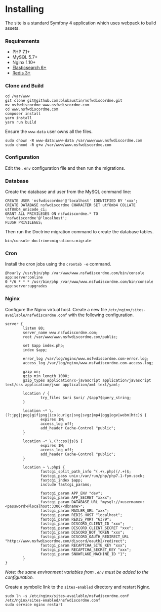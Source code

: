 Installing
==========
The site is a standard Symfony 4 application which uses webpack to build assets.

### Requirements
* PHP 7.1+
* MySQL 5.7+
* Nginx 1.10+
* [Elasticsearch 6+](https://tecadmin.net/setup-elasticsearch-on-ubuntu/)
* [Redis 3+](https://tecadmin.net/install-redis-ubuntu/)

### Clone and Build
```
cd /var/www
git clone git@github.com:blubaustin/nsfwdiscordme.git
mv nsfwdiscordme www.nsfwdiscordme.com
cd www.nsfwdiscordme.com
composer install
yarn install
yarn run build
```

Ensure the `www-data` user owns all the files.

```
sudo chown -R www-data:www-data /var/www/www.nsfwdiscordme.com
sudo chmod -R g+w /var/www/www.nsfwdiscordme.com
```

### Configuration
Edit the `.env` configuration file and then run the migrations.

### Database
Create the database and user from the MySQL command line:

```
CREATE USER 'nsfwdiscordme'@'localhost' IDENTIFIED BY 'xxx';
CREATE DATABASE nsfwdiscordme CHARACTER SET utf8mb4 COLLATE utf8mb4_unicode_ci;
GRANT ALL PRIVILEGES ON nsfwdiscordme.* TO 'nsfwdiscordme'@'localhost';
FLUSH PRIVILEGES;
```

Then run the Doctrine migration command to create the database tables.
```
bin/console doctrine:migrations:migrate
```

### Cron
Install the cron jobs using the `crontab -e` command.

```
@hourly /usr/bin/php /var/www/www.nsfwdiscordme.com/bin/console app:server:online
0 */6 * * * /usr/bin/php /var/www/www.nsfwdiscordme.com/bin/console app:server:upgrades
```

### Nginx
Configure the Nginx virtual host. Create a new file `/etc/nginx/sites-available/nsfwdiscordme.conf` with the following configuration.

```
server {
        listen 80;
        server_name www.nsfwdiscordme.com;
        root /var/www/www.nsfwdiscordme.com/public;

        set $app index.php;
        index $app;

        error_log /var/log/nginx/www.nsfwdiscordme.com-error.log;
        access_log /var/log/nginx/www.nsfwdiscordme.com-access.log;

        gzip on;
        gzip_min_length 1000;
        gzip_types application/x-javascript application/javascript text/css application/json application/xml text/yaml;

        location / {
                try_files $uri $uri/ /$app?$query_string;
        }
        
        location ~* \.(?:jpg|jpeg|gif|png|ico|cur|gz|svg|svgz|mp4|ogg|ogv|webm|htc)$ {
                expires 1M;
                access_log off;
                add_header Cache-Control "public";
        }

        location ~* \.(?:css|js)$ {
                expires 1M;
                access_log off;
                add_header Cache-Control "public";
        }

        location ~ \.php$ {
                fastcgi_split_path_info ^(.+\.php)(/.+)$;
                fastcgi_pass unix:/var/run/php/php7.1-fpm.sock;
                fastcgi_index $app;
                include fastcgi_params;

                fastcgi_param APP_ENV "dev";
                fastcgi_param APP_SECRET "xxxx";
                fastcgi_param DATABASE_URL "mysql://<username>:<password>@localhost:3306/<dbname>";
                fastcgi_param MAILER_URL "xxx";
                fastcgi_param REDIS_HOST "localhost";
                fastcgi_param REDIS_PORT "6379";
                fastcgi_param DISCORD_CLIENT_ID "xxx";
                fastcgi_param DISCORD_CLIENT_SECRET "xxx";
                fastcgi_param DISCORD_BOT_TOKEN "xxx";
                fastcgi_param DISCORD_OAUTH_REDIRECT_URL "http://www.nsfwdiscordme.com/discord/oauth2/redirect";
                fastcgi_param RECAPTCHA_SITE_KEY "xxx";
                fastcgi_param RECAPTCHA_SECRET_KEY "xxx";
                fastcgi_param SNOWFLAKE_MACHINE_ID "1";
        }
}

```

*Note: the same environment variables from `.env` must be added to the configuration.*

Create a symbolic link to the `sites-enabled` directory and restart Nginx.

```
sudo ln -s /etc/nginx/sites-available/nsfwdiscordme.conf /etc/nginx/sites-enabled/nsfwdiscordme.conf
sudo service nginx restart
```
